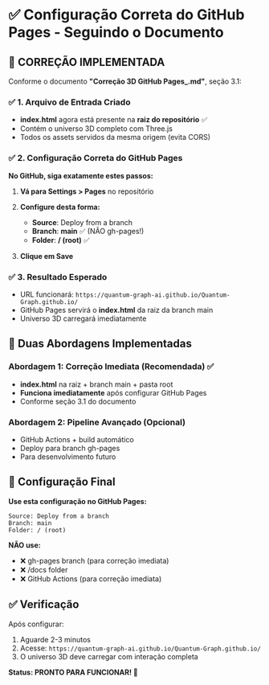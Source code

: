 # ✅ Configuração Correta do GitHub Pages - Seguindo o Documento

## 🚨 CORREÇÃO IMPLEMENTADA

Conforme o documento **"Correção 3D GitHub Pages_.md"**, seção 3.1:

### ✅ 1. Arquivo de Entrada Criado
- **index.html** agora está presente na **raiz do repositório** ✅
- Contém o universo 3D completo com Three.js
- Todos os assets servidos da mesma origem (evita CORS)

### ✅ 2. Configuração Correta do GitHub Pages

**No GitHub, siga exatamente estes passos:**

1. **Vá para Settings > Pages** no repositório
2. **Configure desta forma:**
   - **Source**: Deploy from a branch  
   - **Branch**: **main** ✅ (NÃO gh-pages!)
   - **Folder**: **/ (root)** ✅

3. **Clique em Save**

### ✅ 3. Resultado Esperado
- URL funcionará: `https://quantum-graph-ai.github.io/Quantum-Graph.github.io/`
- GitHub Pages servirá o **index.html** da raiz da branch main
- Universo 3D carregará imediatamente

## 🔧 Duas Abordagens Implementadas

### **Abordagem 1: Correção Imediata (Recomendada) ✅**
- **index.html** na raiz + branch main + pasta root
- **Funciona imediatamente** após configurar GitHub Pages
- Conforme seção 3.1 do documento

### **Abordagem 2: Pipeline Avançado (Opcional)**
- GitHub Actions + build automático
- Deploy para branch gh-pages
- Para desenvolvimento futuro

## 🎯 Configuração Final

**Use esta configuração no GitHub Pages:**
```
Source: Deploy from a branch
Branch: main
Folder: / (root)
```

**NÃO use:**
- ❌ gh-pages branch (para correção imediata)
- ❌ /docs folder
- ❌ GitHub Actions (para correção imediata)

## ✅ Verificação

Após configurar:
1. Aguarde 2-3 minutos
2. Acesse: `https://quantum-graph-ai.github.io/Quantum-Graph.github.io/`
3. O universo 3D deve carregar com interação completa

**Status: PRONTO PARA FUNCIONAR! 🚀**
